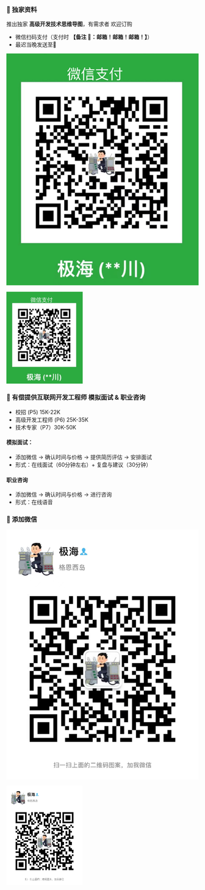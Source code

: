 ### ️🌟 独家资料
推出独家 **高级开发技术思维导图**，有需求者 欢迎订购
- 微信扫码支付（支付时 **【备注 📮：邮箱！邮箱！邮箱！】**） 
- 最迟当晚发送至📮

![Pay](img/PaymentCode.png)

<img src="img/PaymentCode.png" alt="Pay" align="middle" width="200px"> 

###  🌟 有偿提供互联网开发工程师 模拟面试 & 职业咨询
- 校招 (P5)  15K-22K <br>
- 高级开发工程师 (P6) 25K-35K <br>
- 技术专家（P7）30K-50K <br>

#### 模拟面试：
- 添加微信 -> 确认时间与价格 -> 提供简历评估 -> 安排面试
- 形式：在线面试（60分钟左右）+ 复盘与建议（30分钟）

#### 职业咨询
- 添加微信 -> 确认时间与价格 -> 进行咨询
- 形式：在线语音


### 🌟 添加微信
![weChat](img/weChat.png)


<img src="img/weChat.png" alt="weChat" align="middle" width="200px"> 

